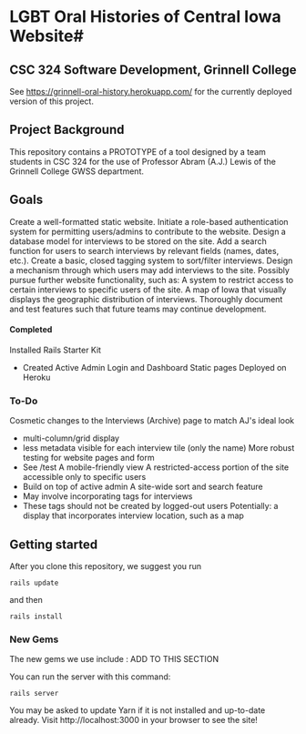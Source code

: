 # LGBT Oral Histories of Central Iowa Website#
## CSC 324 Software Development, Grinnell College ##

See https://grinnell-oral-history.herokuapp.com/ for the currently deployed version of this project.

## Project Background ##

This repository contains a PROTOTYPE of a tool designed by a team students in CSC 324 for the use of Professor Abram (A.J.) Lewis of the Grinnell College GWSS department.


## Goals ##
Create a well-formatted static website.
Initiate a role-based authentication system for permitting users/admins to contribute to the website.
Design a database model for interviews to be stored on the site.
Add a search function for users to search interviews by relevant fields (names, dates, etc.).
Create a basic, closed tagging system to sort/filter interviews.
Design a mechanism through which users may add interviews to the site.
Possibly pursue further website functionality, such as:
A system to restrict access to certain interviews to specific users of the site.
A map of Iowa that visually displays the geographic distribution of interviews.
Thoroughly document and test features such that future teams may continue development.

#### Completed ###
Installed Rails Starter Kit
 - Created Active Admin Login and Dashboard
Static pages
Deployed on Heroku


### To-Do ###

Cosmetic changes to the Interviews (Archive) page to match AJ's ideal look
- multi-column/grid display
- less metadata visible for each interview tile (only the name)
More robust testing for website pages and form
 - See /test
A mobile-friendly view
A restricted-access portion of the site accessible only to specific users
 - Build on top of active admin
A site-wide sort and search feature
 - May involve incorporating tags for interviews
 - These tags should not be created by logged-out users
Potentially: a display that incorporates interview location, such as a map

## Getting started ##

After you clone this repository, we suggest you run 
```
rails update
```
and then
```
rails install
```

### New Gems ###

The new gems we use include : ADD TO THIS SECTION

You can run the server with this command:

```
rails server
```
You may be asked to update Yarn if it is not installed and up-to-date already. Visit http://localhost:3000 in your browser to see the site!
